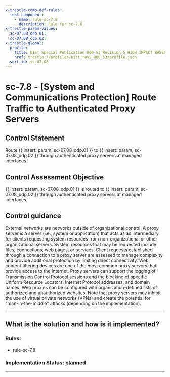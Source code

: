 ```yaml
---
x-trestle-comp-def-rules:
  test-component:
    - name: rule-sc-7.8
      description: Rule for sc-7.8
x-trestle-param-values:
  sc-07.08_odp.01:
  sc-07.08_odp.02:
x-trestle-global:
  profile:
    title: NIST Special Publication 800-53 Revision 5 HIGH IMPACT BASELINE
    href: trestle://profiles/nist_rev5_800_53/profile.json
  sort-id: sc-07.08
---
```


# sc-7.8 - \[System and Communications Protection\] Route Traffic to Authenticated Proxy Servers

## Control Statement

Route {{ insert: param, sc-07.08_odp.01 }} to {{ insert: param, sc-07.08_odp.02 }} through authenticated proxy servers at managed interfaces.

## Control Assessment Objective

{{ insert: param, sc-07.08_odp.01 }} is routed to {{ insert: param, sc-07.08_odp.02 }} through authenticated proxy servers at managed interfaces.

## Control guidance

External networks are networks outside of organizational control. A proxy server is a server (i.e., system or application) that acts as an intermediary for clients requesting system resources from non-organizational or other organizational servers. System resources that may be requested include files, connections, web pages, or services. Client requests established through a connection to a proxy server are assessed to manage complexity and provide additional protection by limiting direct connectivity. Web content filtering devices are one of the most common proxy servers that provide access to the Internet. Proxy servers can support the logging of Transmission Control Protocol sessions and the blocking of specific Uniform Resource Locators, Internet Protocol addresses, and domain names. Web proxies can be configured with organization-defined lists of authorized and unauthorized websites. Note that proxy servers may inhibit the use of virtual private networks (VPNs) and create the potential for "man-in-the-middle" attacks (depending on the implementation).

______________________________________________________________________

## What is the solution and how is it implemented?

<!-- For implementation status enter one of: implemented, partial, planned, alternative, not-applicable -->

<!-- Note that the list of rules under ### Rules: is read-only and changes will not be captured after assembly to JSON -->

<!-- Add control implementation description here for control: sc-7.8 -->

### Rules:

  - rule-sc-7.8

### Implementation Status: planned

______________________________________________________________________
